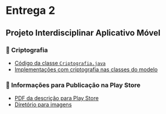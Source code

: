 # Entrega 2

## Projeto Interdisciplinar Aplicativo Móvel

### 🔐 Criptografia
- [Código da classe `Criptografia.java`](https://github.com/2025-1-NCC3/Projeto1/blob/main/src/Entrega_2/Backend/app_simulado/app/src/main/java/com/umonitoring/utils/Criptografia.java)
- [Implementações com criptografia nas classes do modelo](https://github.com/2025-1-NCC3/Projeto1/tree/main/src/Entrega_2/Backend/app_simulado/app/src/main/java/com/umonitoring/models)

### 📝 Informações para Publicação na Play Store
- [PDF da descrição para Play Store](https://github.com/2025-1-NCC3/Projeto1/blob/main/documentos/Entrega%202/Projeto%20Interdisciplinar%20Aplicativo%20M%C3%B3vel/U-Monitoring%20-%20descri%C3%A7%C3%A3o%20para%20PlayStore.pdf)
- [Diretório para imagens](https://github.com/2025-1-NCC3/Projeto1/tree/main/documentos/Entrega%202/Projeto%20Interdisciplinar%20Aplicativo%20M%C3%B3vel)

